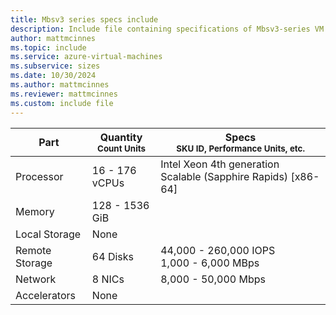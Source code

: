 ```yaml
---
title: Mbsv3 series specs include
description: Include file containing specifications of Mbsv3-series VM sizes.
author: mattmcinnes
ms.topic: include
ms.service: azure-virtual-machines
ms.subservice: sizes
ms.date: 10/30/2024
ms.author: mattmcinnes
ms.reviewer: mattmcinnes
ms.custom: include file
---
```

| Part | Quantity <br><sup>Count Units | Specs <br><sup>SKU ID, Performance Units, etc.  |
|---|---|---|
| Processor      | 16 - 176 vCPUs       | Intel Xeon 4th generation Scalable (Sapphire Rapids) [x86-64]                   |
| Memory         | 128 - 1536 GiB          |                      |
| Local Storage  | None           |                    |
| Remote Storage | 64 Disks    | 44,000 - 260,000 IOPS <br>1,000 - 6,000 MBps |
| Network        | 8 NICs          | 8,000 - 50,000 Mbps              |
| Accelerators   | None              |                       |
